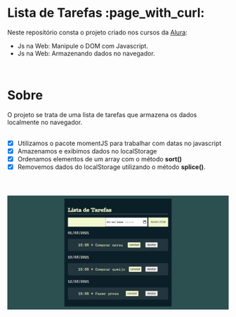 <h1>Lista de Tarefas :page_with_curl: </h1>


Neste repositório consta o projeto criado nos cursos da [Alura](https://www.alura.com.br/):

<ul>
<li>Js na Web: Manipule o DOM com Javascript.</li>
<li>Js na Web: Armazenando dados no navegador.
</ul> <br>


<h1>Sobre</h1>
O projeto se trata de uma lista de tarefas que armazena os dados localmente no navegador. <br><br>

- [x] Utilizamos o pacote momentJS para trabalhar com datas no javascript<br>
- [x] Amazenamos e exibimos dados no localStorage<br>
- [x] Ordenamos elementos de um array com o método **sort()**<br>
- [x] Removemos dados do localStorage utilizando o método **splice()**.<br><br>

<h1>
  <img alt="NextLevelWeek" src="./assets/img/lista-de-tarefas.jpg" />
</h1>